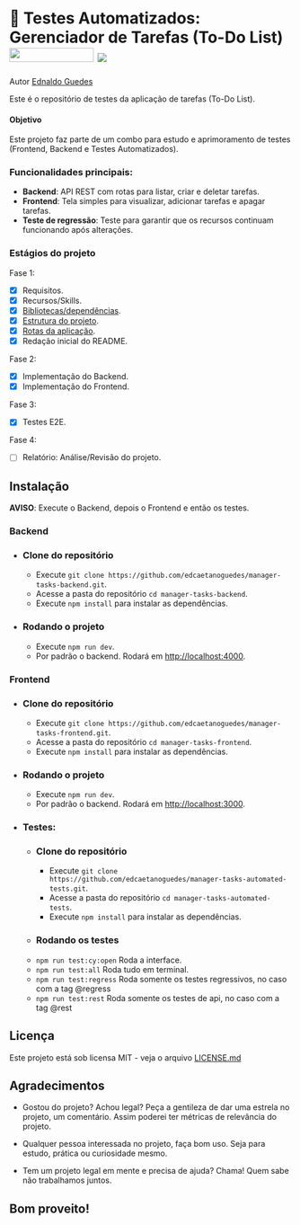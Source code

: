 <h1>🔧 Testes Automatizados: Gerenciador de Tarefas (To-Do List)
    <img src="https://img.shields.io/static/v1?label=STATUS&message=1ª VERSÃO&color=GREEN&style=for-the-badge" width="150" height="25" />
    <img src="https://visitor-badge.laobi.icu/badge?page_id=teste-regressao_cypress-api-nextjs&" />
</h1>

<div class="author">
  <p>Autor <a href="https://github.com/edcaetanoguedes">Ednaldo Guedes</a></p>
</div>

Este é o repositório de testes da aplicação de tarefas (To-Do List).

#### Objetivo

Este projeto faz parte de um combo para estudo e aprimoramento de testes (Frontend, Backend e Testes Automatizados).

### Funcionalidades principais:

- **Backend**: API REST com rotas para listar, criar e deletar tarefas.
- **Frontend**: Tela simples para visualizar, adicionar tarefas e apagar tarefas.
- **Teste de regressão**: Teste para garantir que os recursos continuam funcionando após alterações.

### Estágios do projeto

Fase 1:
- [x] Requisitos.
- [x] Recursos/Skills.
- [x] [Bibliotecas/dependências](./docs/dependencies.md).
- [x] [Estrutura do projeto](./docs/structure/project.md).
- [x] [Rotas da aplicação](./docs/structure/routes.md).
- [x] Redação inicial do README.

Fase 2:
- [x] Implementação do Backend.
- [x] Implementação do Frontend.

Fase 3:
- [x] Testes E2E.

Fase 4:
- [ ] Relatório: Análise/Revisão do projeto.

## Instalação

**AVISO**: Execute o Backend, depois o Frontend e então os testes.

### Backend
- ### Clone do repositório
  - Execute `git clone https://github.com/edcaetanoguedes/manager-tasks-backend.git`.
  - Acesse a pasta do repositório `cd manager-tasks-backend`.
  - Execute `npm install` para instalar as dependências.
- ### Rodando o projeto
  - Execute `npm run dev`.
  - Por padrão o backend. Rodará em [http://localhost:4000](http://localhost:4000).

### Frontend
- ### Clone do repositório 
  - Execute `git clone https://github.com/edcaetanoguedes/manager-tasks-frontend.git`.
  - Acesse a pasta do repositório `cd manager-tasks-frontend`.
  - Execute `npm install` para instalar as dependências.
- ### Rodando o projeto
  - Execute `npm run dev`.
  - Por padrão o backend. Rodará em [http://localhost:3000](http://localhost:3000).

- ### Testes:
  - ### Clone do repositório 
    - Execute `git clone https://github.com/edcaetanoguedes/manager-tasks-automated-tests.git`.
    - Acesse a pasta do repositório `cd manager-tasks-automated-tests`.  
    - Execute `npm install` para instalar as dependências.
  - ### Rodando os testes
  - `npm run test:cy:open` Roda a interface.
  - `npm run test:all` Roda tudo em terminal.
  - `npm run test:regress` Roda somente os testes regressivos, no caso com a tag @regress
  - `npm run test:rest` Roda somente os testes de api, no caso com a tag @rest

## Licença

Este projeto está sob licensa MIT - veja o arquivo [LICENSE.md](https://github.com/edcaetanoguedes/teste-regressa-_cypress-api-nextjs/license)

## Agradecimentos

- Gostou do projeto? Achou legal? Peça a gentileza de dar uma estrela no projeto, um comentário. Assim poderei ter
métricas de relevância do projeto.

- Qualquer pessoa interessada no projeto, faça bom uso. Seja para estudo, prática ou curiosidade mesmo.

- Tem um projeto legal em mente e precisa de ajuda? Chama! Quem sabe não trabalhamos juntos.

## Bom proveito!